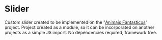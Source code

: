 # Slider

Custom slider created to be implemented on the  "[Animais Fantasticos](https://github.com/HenriqueRulez/animais-fantasticos)" project. Project created as a module, so it can be incorporated on another projects as a simple JS import. No dependencies required, framework free.
